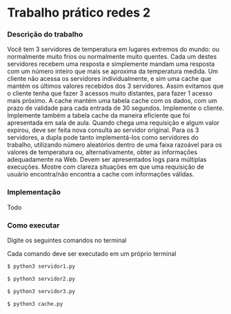 # Trabalho prático redes 2

### Descrição do trabalho

Você tem 3 servidores de temperatura em lugares extremos do mundo: ou normalmente muito frios ou normalmente muito quentes. Cada um destes servidores recebem uma resposta e simplemente mandam uma resposta com um número inteiro que mais se aproxima da temperatura medida.
Um cliente não acessa os servidores individualmente, e sim uma cache que mantém os últimos valores recebidos dos 3 servidores. Assim evitamos que o cliente tenha que fazer 3 acessos muito distantes, para fazer 1 acesso mais próximo.
A cache mantém uma tabela cache com os dados, com um prazo de validade para cada entrada de 30 segundos. Implemente o cliente. Implemente também a tabela cache da maneira eficiente que foi apresentada em sala de aula. Quando chega uma requisição e algum valor expirou, deve ser feita nova consulta ao servidor original.
Para os 3 servidores, a dupla pode tanto implementá-los como servidores do trabalho, utilizando número aleatórios dentro de uma faixa razoável para os valores de temperatura ou, alternativamente, obter as informações adequadamente na Web.
Devem ser apresentados logs para múltiplas execuções. Mostre com clareza situações em que uma requisição de usuário encontra/não encontra a cache com informações válidas.

### Implementação

Todo

### Como executar

Digite os seguintes comandos no terminal

Cada comando deve ser executado em um próprio terminal
```bash
$ python3 servidor1.py
```
```bash
$ python3 servidor2.py
```
```bash
$ python3 servidor3.py
```
```bash
$ python3 cache.py
```